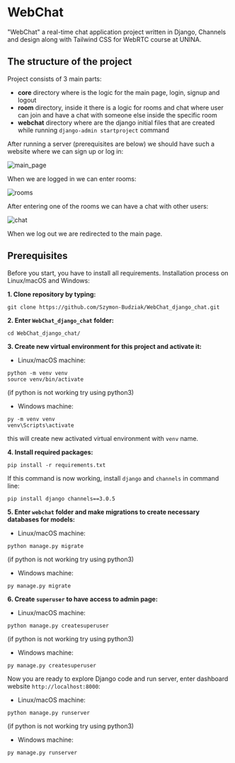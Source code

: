 # WebChat

"WebChat" a real-time chat application project written in Django, Channels and design along with Tailwind CSS for WebRTC course at UNINA.

## The structure of the project

Project consists of 3 main parts:

- **core** directory where is the logic for the main page, login, signup and logout
- **room** directory, inside it there is a logic for rooms and chat where user can join and have a chat with
  someone else inside the specific room
- **webchat** directory where are the django initial files that are created while running `django-admin startproject`
  command

After running a server (prerequisites are below) we should have such a website where we can sign up or log in:

![main_page](https://user-images.githubusercontent.com/75530523/207906155-9f92690c-3f73-413b-8fab-8ed656f065e4.png)

When we are logged in we can enter rooms:

![rooms](https://user-images.githubusercontent.com/75530523/207906197-b49c437f-d0a6-4f13-a13d-c84fd5c68224.png)

After entering one of the rooms we can have a chat with other users:

![chat](https://user-images.githubusercontent.com/75530523/207906251-5111e6c7-3556-442e-bc9b-97dc7772100f.png)

When we log out we are redirected to the main page.
## Prerequisites

Before you start, you have to install all requirements. Installation process on Linux/macOS and Windows:

__1. Clone repository by typing:__

```
git clone https://github.com/Szymon-Budziak/WebChat_django_chat.git
```

__2. Enter `WebChat_django_chat` folder:__

```
cd WebChat_django_chat/
```

__3. Create new virtual environment for this project and activate it:__

- Linux/macOS machine:

```
python -m venv venv
source venv/bin/activate
```

(if python is not working try using python3)

- Windows machine:

```
py -m venv venv
venv\Scripts\activate
```

this will create new activated virtual environment with `venv` name.

__4. Install required packages:__

```
pip install -r requirements.txt
```

If this command is now working, install `django` and `channels` in command line:

```
pip install django channels==3.0.5
```

__5. Enter `webchat` folder and make migrations to create necessary databases for models:__

- Linux/macOS machine:

```
python manage.py migrate
```

(if python is not working try using python3)

- Windows machine:

```
py manage.py migrate
```

__6. Create `superuser` to have access to admin page:__

- Linux/macOS machine:

```
python manage.py createsuperuser
```

(if python is not working try using python3)

- Windows machine:

```
py manage.py createsuperuser
```

Now you are ready to explore Django code and run server, enter dashboard website `http://localhost:8000`:

- Linux/macOS machine:

```
python manage.py runserver
```

(if python is not working try using python3)

- Windows machine:

```
py manage.py runserver
```
